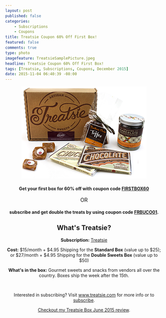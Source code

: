 ```yaml
---
layout: post
published: false
categories: 
    - Subscriptions
    - Coupons
title: Treatsie Coupon 60% Off First Box!
featured: false
comments: true
type: photo
imagefeature: TreatsieSamplePicture.jpeg
headline: Treatsie Coupon 60% Off First Box!
tags: [Treatsie, Subscriptions, Coupons, December 2015]
date: 2015-11-04 06:40:39 -08:00
---
```


<center><img src='/images/TreatsieSamplePicture.jpeg'></center>

<p><center><H4>Get your first box for 60% off with coupon code <a href="http://fbuy.me/co5XW" target="_blank">FIRSTBOX60</a></H4></center></p>
<p><center><big>OR</big></center></p> 
<p><center><H4>subscribe and get double the treats by using coupon code <a href="http://fbuy.me/co5XW" target="_blank">FRBUCO01</a>.</H4></p>

<H2>What's Treatsie?</H2>
<p><b>Subscription:</b> <a href="http://fbuy.me/co5XW" target="_blank">Treatsie</a></p>
<p><b>Cost:</b> $15/month + $4.95 Shipping for the <b>Standard Box</b> (value up to $25); or $27/month + $4.95 Shipping for the <b>Double Sweets Box</b> (value up to $50)</p>
<p><b>What's in the box:</b> Gourmet sweets and snacks from vendors all over the country. Boxes ship the week after the 15th.</p>
<br>

<p>Interested in subscribing? Visit <a href="http://fbuy.me/co5XW" target="_blank">www.treatsie.com</a> for more info or to <a href="http://fbuy.me/co5XW" target="_blank">subscribe</a>.</p>
<p><i class="icon-arrow-right"></i><a href="http://whatsupmailbox.com/subscriptions/reviews/Treatsie-Subscription-Box-Review-June-2105/" target="_blank">Checkout my Treatsie Box June 2015 review</a>.</p>

